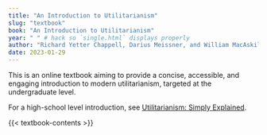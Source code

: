 ```yaml
---
title: "An Introduction to Utilitarianism"
slug: "textbook"
book: "An Introduction to Utilitarianism"
year: " " # hack so `single.html` displays properly
author: "Richard Yetter Chappell, Darius Meissner, and William MacAskill"
date: 2023-01-29
---
```


This is an online textbook aiming to provide a concise, accessible, and engaging introduction to modern utilitarianism, targeted at the undergraduate level.

For a high-school level introduction, see [Utilitarianism: Simply Explained](/utilitarianism-for-high-school-students/).

{{< textbook-contents >}}
